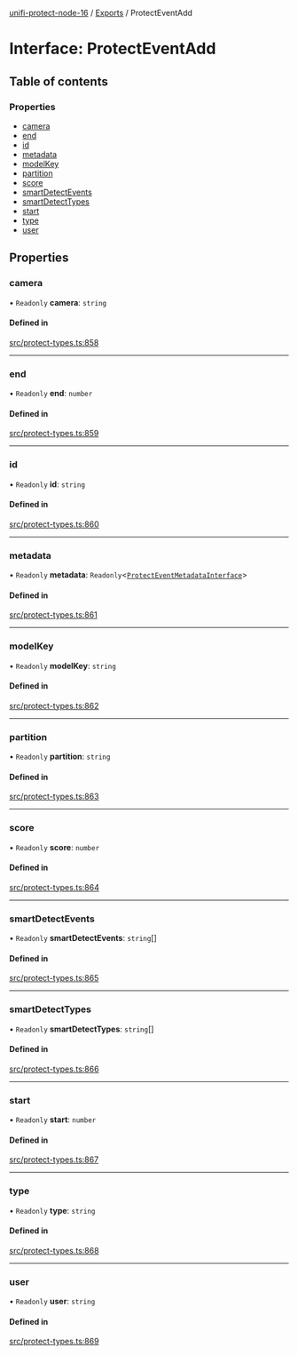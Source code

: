 [unifi-protect-node-16](../README.md) / [Exports](../modules.md) / ProtectEventAdd

# Interface: ProtectEventAdd

## Table of contents

### Properties

- [camera](ProtectEventAdd.md#camera)
- [end](ProtectEventAdd.md#end)
- [id](ProtectEventAdd.md#id)
- [metadata](ProtectEventAdd.md#metadata)
- [modelKey](ProtectEventAdd.md#modelkey)
- [partition](ProtectEventAdd.md#partition)
- [score](ProtectEventAdd.md#score)
- [smartDetectEvents](ProtectEventAdd.md#smartdetectevents)
- [smartDetectTypes](ProtectEventAdd.md#smartdetecttypes)
- [start](ProtectEventAdd.md#start)
- [type](ProtectEventAdd.md#type)
- [user](ProtectEventAdd.md#user)

## Properties

### camera

• `Readonly` **camera**: `string`

#### Defined in

[src/protect-types.ts:858](https://github.com/StranskyTeam/unifi-protect-node-16/blob/f46c6ad/src/protect-types.ts#L858)

___

### end

• `Readonly` **end**: `number`

#### Defined in

[src/protect-types.ts:859](https://github.com/StranskyTeam/unifi-protect-node-16/blob/f46c6ad/src/protect-types.ts#L859)

___

### id

• `Readonly` **id**: `string`

#### Defined in

[src/protect-types.ts:860](https://github.com/StranskyTeam/unifi-protect-node-16/blob/f46c6ad/src/protect-types.ts#L860)

___

### metadata

• `Readonly` **metadata**: `Readonly`\<[`ProtectEventMetadataInterface`](ProtectEventMetadataInterface.md)\>

#### Defined in

[src/protect-types.ts:861](https://github.com/StranskyTeam/unifi-protect-node-16/blob/f46c6ad/src/protect-types.ts#L861)

___

### modelKey

• `Readonly` **modelKey**: `string`

#### Defined in

[src/protect-types.ts:862](https://github.com/StranskyTeam/unifi-protect-node-16/blob/f46c6ad/src/protect-types.ts#L862)

___

### partition

• `Readonly` **partition**: `string`

#### Defined in

[src/protect-types.ts:863](https://github.com/StranskyTeam/unifi-protect-node-16/blob/f46c6ad/src/protect-types.ts#L863)

___

### score

• `Readonly` **score**: `number`

#### Defined in

[src/protect-types.ts:864](https://github.com/StranskyTeam/unifi-protect-node-16/blob/f46c6ad/src/protect-types.ts#L864)

___

### smartDetectEvents

• `Readonly` **smartDetectEvents**: `string`[]

#### Defined in

[src/protect-types.ts:865](https://github.com/StranskyTeam/unifi-protect-node-16/blob/f46c6ad/src/protect-types.ts#L865)

___

### smartDetectTypes

• `Readonly` **smartDetectTypes**: `string`[]

#### Defined in

[src/protect-types.ts:866](https://github.com/StranskyTeam/unifi-protect-node-16/blob/f46c6ad/src/protect-types.ts#L866)

___

### start

• `Readonly` **start**: `number`

#### Defined in

[src/protect-types.ts:867](https://github.com/StranskyTeam/unifi-protect-node-16/blob/f46c6ad/src/protect-types.ts#L867)

___

### type

• `Readonly` **type**: `string`

#### Defined in

[src/protect-types.ts:868](https://github.com/StranskyTeam/unifi-protect-node-16/blob/f46c6ad/src/protect-types.ts#L868)

___

### user

• `Readonly` **user**: `string`

#### Defined in

[src/protect-types.ts:869](https://github.com/StranskyTeam/unifi-protect-node-16/blob/f46c6ad/src/protect-types.ts#L869)
